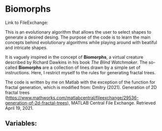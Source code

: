 # Biomorphs

Link to FileExchange:

This is an evolutionary algorithm that allows the user to select shapes to generate a desired desing.
The purpose of the code is to learn the main concepts behind evolutionary algorithms while playing around with beatiful and intricate shapes.

It is vaguely inspired in the concept of **Biomorphs**, a virtual creature described by Richard Dawkins in his book _The Blind Watchmaker_. The so-called **Biomorphs** are a collection of lines drawn by a simple set of instructions. Here, I restrict myself to the rules for generating fractal trees.

The code is written by me on Matlab with the exception of the function for fractal generation, which is modified from: Dmitry (2021). Generation of 2D fractal trees (https://www.mathworks.com/matlabcentral/fileexchange/29536-generation-of-2d-fractal-trees), MATLAB Central File Exchange. Retrieved April 19, 2021.

Variables:
-------------------
